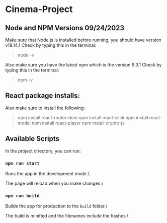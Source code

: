 # Cinema-Project
## Node and NPM Versions 09/24/2023
Make sure that Node.js is installed before running, you should have version v18.14.1 
Check by typing this in the terminal:
> node -v

Also make sure you have the latest npm which is the version 9.3.1
Check by typing this in the terminal:
> npm -v

## React package installs:
Also make sure to install the following:
> npm install react-router-dom
> npm install react-slick
> npm install react-modal
> npm install react-player
> npm install crypto-js


## Available Scripts

In the project directory, you can run:

### `npm run start`

Runs the app in the development mode.\

The page will reload when you make changes.\

### `npm run build`

Builds the app for production to the `build` folder.\

The build is minified and the filenames include the hashes.\


